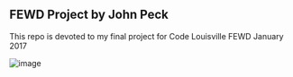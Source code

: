 ## FEWD Project by John Peck

This repo is devoted to my final project for Code Louisville FEWD January 2017

![image](https://cloud.githubusercontent.com/assets/25624153/22940545/3f66bdde-f2b0-11e6-8086-e8ab9dd39e2a.png)

